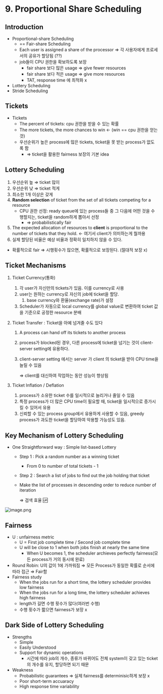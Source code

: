 # 9. Proportional Share Scheduling

## Introduction

- Proportional-share Scheduling
    - == Fair-share Scheduling
    - Each user is assigned a share of the processor ⇒ 각 사용자에게 프로세서의 공유가 할당됨 (??)
    - job들이 CPU 권한을 확보하도록 보장
        - fair share 보다 많은 usage ⇒ give fewer resources
        - fair share 보다 적은 usage ⇒ give more resources
        - TAT, response time 에 최적화 x
- Lottery Scheduling
- Stride Scheduling

## Tickets

- Tickets
    - The percent of tickets: cpu 권한을 받을 수 있는 확률
    - The more tickets, the more chances to win ← (win == cpu 권한을 얻는 것)
    - 우선순위가 높은 process에 많은 tickets, ticket을 못 받는 process가 없도록 함
        - ⇒ ticket을 활용한 fairness 보장의 기본 idea

## Lottery Scheduling

1. 우선순위 높 ⇒ ticket 많이
2. 우선순위 낮 ⇒ ticket 적게
3. 최소한 1개 이상은 갖게
4. **Random selection** of ticket from the set of all tickets competing for a resource
    - CPU 권한 선정: ready queue에 있는 process들 중 그 다음에 어떤 것을 수행할지는, ticket을 random하게 뽑아서 선정
        - ⇒ probabilistically fair
5. The expected allocation of resources to **client** is proportional to the number of tickets that they hold. ← 여기서  client가 의미하는게 뭘까용
6. 실제 할당된 비율은 예상 비율과 정확히 일치하지 않을 수 있다.

- 확률적으로 fair ⇒ 시행횟수가 많으면, 확률적으로 보장된다. (절대적 보장 x)

## Ticket Mechanisms

1. Ticket Currency(통화)
    1. 각 user가 자신만의  tickets가 있음. 이를 currency로 사용
    2. user는 원하는 currency로 자신의 job에 ticket을 할당. 
        1. base currency와 환율(exchange rate)가 설정
    3. Scheduler가 자동으로 local currency를 global value로 변환하여 ticket 값을 기준으로 공정한 resource 분배
2. Ticket Transfer : Ticket을  아예 넘겨줄 수도 있다
    1. A process can hand off its tickets to another process
    2. process가 blocked된 경우, 다른 process에 ticket을 넘기는 것이 client- server setting에 유용하다.
    3. client-server setting 에서는 server 가 client 의 ticket을 받아 CPU time을 늘릴 수 있음
        
        ⇒ client를 대신하여 작업하는 동안 성능이 향상됨
        
3. Ticket Inflation / Deflation
    1. process가 소유한 ticket 수를 일시적으로 늘리거나 줄일 수 있음
    2. 특정 process가 더 많은 CPU time이 필요할 때, ticket을 일시적으로 증가시킬 수 있어서 유용
    3. 신뢰할 수 있는 process group에서 유용하게 사용할 수 있음, greedy process가 과도한 ticket을 할당하여 악용할 가능성도 있음.

## Key Mechanism of Lottery Scheduling

- One Straightforward way : Simple list-based Lottery
    - Step 1 : Pick a random number as a winning ticket
        - From 0 to number of total tickets - 1
    - Step 2 : Search a list of jobs to find out the job holding that ticket
    - Make the list of processes in descending order to reduce number of iteration
        
        ⇒ 검색 효율 🆙
        

![image.png](https://prod-files-secure.s3.us-west-2.amazonaws.com/93783ba1-b7bb-4a3a-a304-641290b223bc/421d14f9-cde1-487b-ae81-a2c3453f2188/image.png)

## Fairness

- U : unfairness metric
    - U = First job complete time / Second job complete time
    - U will be close to 1 when both jobs finish at nearly the same time
        - When U becomes 1, the scheduler archieves perfectly fairness(모든 process가 거의 동시에 완료)
- Round Robin: U의 값이 1에 가까워짐 ⇒ 모든 Process가 동일한 확률로 순서에 따라 접근 ⇒ Fair함
- Fairness study
    - When the jobs run for a short time, the lottery scheduler provides low fairness
    - When the jobs run for a long time, the lottery scheduler achieves high fairness
    - length가 길면 수행 횟수가 많다(여러번 수행)
    - 수행 횟수가 짧으면 fairness가 보장 x

## Dark Side of Lottery Scheduling

- Strengths
    - Simple
    - Easily Understood
    - Support for dynamic operations
        - 시간에 따라 job의 개수, 종류가 바뀌어도 전체 system이 갖고 있는 ticket의 개수를 유지, 할당하면 되기 때문
- Weakness
    - Probabilistic guarantees ⇒ 실제 fairness를 determinisic하게 보장 x
    - Poor short-term accuaracy
    - High response time variability
